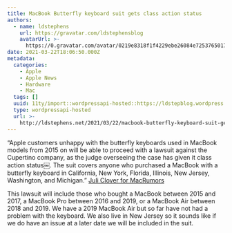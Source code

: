 ```yaml
---
title: MacBook Butterfly keyboard suit gets class action status
authors:
  - name: ldstephens
    url: https://gravatar.com/ldstephensblog
    avatarUrl: >-
      https://0.gravatar.com/avatar/0219e8318f1f4229ebe26084e7253765017f43ca0c631be37dc6d0b8ad6e40a4?s=96&d=identicon&r=G
date: 2021-03-22T18:06:50.000Z
metadata:
  categories:
    - Apple
    - Apple News
    - Hardware
    - Mac
  tags: []
  uuid: 11ty/import::wordpressapi-hosted::https://ldstepblog.wordpress.com/?p=2792
  type: wordpressapi-hosted
  url: >-
    http://ldstephens.net/2021/03/22/macbook-butterfly-keyboard-suit-gets-class-action-status/
---
```

“Apple customers unhappy with the butterfly keyboards used in MacBook models from 2015 on will be able to proceed with a lawsuit against the Cupertino company, as the judge overseeing the case has given it class action status￼. The suit covers anyone who purchased a MacBook with a butterfly keyboard in California, New York, Florida, Illinois, New Jersey, Washington, and Michigan.” [Juli Clover for MacRumors](https://www.macrumors.com/2021/03/22/apple-butterfly-keyboard-lawsuit-class-action/)

This lawsuit will include those who bought a MacBook between 2015 and 2017, a MacBook Pro between 2016 and 2019, or a MacBook Air between 2018 and 2019. We have a 2019 MacBook Air but so far have not had a problem with the keyboard. We also live in New Jersey so it sounds like if we do have an issue at a later date we will be included in the suit.